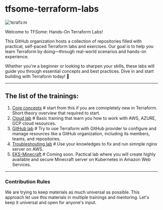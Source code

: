 # tfsome-terraform-labs

![ˈtɛrəfɔːm](https://i.imgur.com/RXAzrGo.jpg)

Welcome to TFSome: Hands-On Terraform Labs!

This GitHub organization hosts a collection of repositories filled with practical, self-paced Terraform labs and exercises. Our goal is to help you learn Terraform by doing—through real-world scenarios and hands-on experience.

Whether you're a beginner or looking to sharpen your skills, these labs will guide you through essential concepts and best practices. Dive in and start building with Terraform today! 🚀



---
## The list of the trainings:

1. [Core concepts](https://github.com/tfsome/concepts/blob/main) # start from this if you are comnpletely new in Terraform. Short theory overview that required to start.
1. [Cloud lab](https://github.com/tfsome/cloud-provider-lab/blob/main) # Basic training that learn you how to work with AWS, AZURE, GCP cloud resources.
1. [GitHub lab](https://github.com/tfsome/github-lab/blob/main) # Try to use Terraform with GitHub provider to configure and manage resources like a GitHub organization, including its members, teams, and repositories.
1. [Troubleshouting lab](TBD) # Use your knowledges to fix and run simnple nginx server on AWS.
1. [EKS-Minecraft](TBD) # Coming soon. Pactical lab where you will create highly available and secure Minecraft server on Kubernetes in Amazon Web Services.


---
### Contribution Rules
We are trying to keep materials as much universal as possible. This approach let use this materials in multiple trainings and mentoring.
Let's keep it universal and open for anyone's input.
